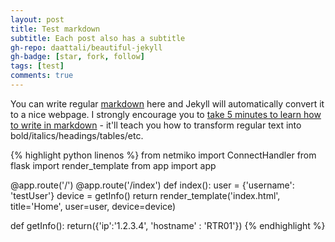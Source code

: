 ```yaml
---
layout: post
title: Test markdown
subtitle: Each post also has a subtitle
gh-repo: daattali/beautiful-jekyll
gh-badge: [star, fork, follow]
tags: [test]
comments: true
---
```


You can write regular [markdown](http://markdowntutorial.com/) here and Jekyll will automatically convert it to a nice webpage.  I strongly encourage you to [take 5 minutes to learn how to write in markdown](http://markdowntutorial.com/) - it'll teach you how to transform regular text into bold/italics/headings/tables/etc.

{% highlight python linenos %}
from netmiko import ConnectHandler
from flask import render_template
from app import app

@app.route('/')
@app.route('/index')
def index():
    user = {'username': 'testUser'}
    device = getInfo()
    return render_template('index.html', title='Home', user=user, device=device)

def getInfo():
    return({'ip':'1.2.3.4', 'hostname' : 'RTR01'})
{% endhighlight %}

